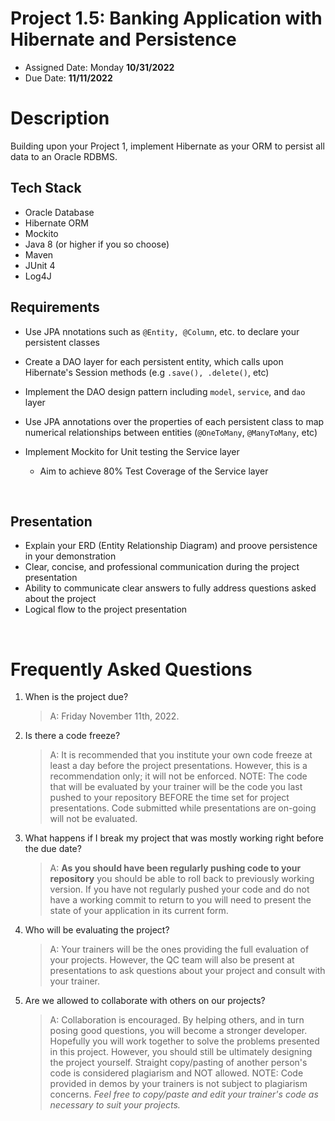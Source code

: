 # Project 1.5: Banking Application with Hibernate and Persistence

* Assigned Date: Monday **10/31/2022**
* Due Date: **11/11/2022**

# Description
Building upon your Project 1, implement Hibernate as your ORM to persist all data to an Oracle RDBMS.

## Tech Stack
- Oracle Database
- Hibernate ORM
- Mockito
- Java 8 (or higher if you so choose)
- Maven
- JUnit 4
- Log4J

## Requirements
- Use JPA nnotations such as `@Entity, @Column`, etc. to declare your persistent classes

- Create a DAO layer for each persistent entity, which calls upon Hibernate's Session methods (e.g `.save(), .delete()`, etc)

- Implement the DAO design pattern including `model`, `service`, and `dao` layer
 
- Use JPA annotations over the properties of each persistent class to map numerical relationships between entities (`@OneToMany`, `@ManyToMany`, etc)

- Implement Mockito for Unit testing the Service layer
  - Aim to achieve 80% Test Coverage of the Service layer

<br>

## Presentation
- Explain your ERD (Entity Relationship Diagram) and proove persistence in your demonstration
- Clear, concise, and professional communication during the project presentation
- Ability to communicate clear answers to fully address questions asked about the project
- Logical flow to the project presentation

<br>

# Frequently Asked Questions
1. When is the project due? 

    >A: Friday November 11th, 2022. 

2. Is there a code freeze? 
    >A: It is recommended that you institute your own code freeze at least a day before the project presentations. However, this is a recommendation only; it will not be enforced. NOTE: The code that will be evaluated by your trainer will be the code you last pushed to your repository BEFORE the time set for project presentations. Code submitted while presentations are on-going will not be evaluated. 

3. What happens if I break my project that was mostly working right before the due date? 
    >A: **As you should have been regularly pushing code to your repository** you should be able to roll back to previously working version. If you have not regularly pushed your code and do not have a working commit to return to you will need to present the state of your application in its current form. 

4. Who will be evaluating the project? 
    >A: Your trainers will be the ones providing the full evaluation of your projects. However, the QC team will also be present at presentations to ask questions about your project and consult with your trainer. 

5. Are we allowed to collaborate with others on our projects? 
    >A: Collaboration is encouraged. By helping others, and in turn posing good questions, you will become a stronger developer. Hopefully you will work together to solve the problems presented in this project.  However, you should still be ultimately designing the project yourself. Straight copy/pasting of another person's code is considered plagiarism and NOT allowed. NOTE: Code provided in demos by your trainers is not subject to plagiarism concerns. *Feel free to copy/paste and edit your trainer's code as necessary to suit your projects.*
